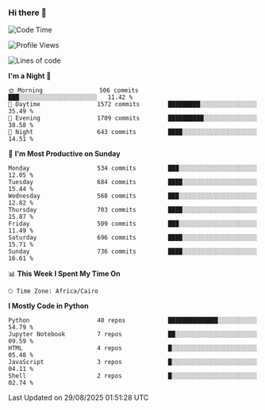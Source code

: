 ### Hi there 👋

<!--
**AMR-KELEG/AMR-KELEG** is a ✨ _special_ ✨ repository because its `README.md` (this file) appears on your GitHub profile.

Here are some ideas to get you started:

- 🔭 I’m currently working on ...
- 🌱 I’m currently learning ...
- 👯 I’m looking to collaborate on ...
- 🤔 I’m looking for help with ...
- 💬 Ask me about ...
- 📫 How to reach me: ...
- 😄 Pronouns: ...
- ⚡ Fun fact: ...
-->

<!--START_SECTION:waka-->
![Code Time](http://img.shields.io/badge/Code%20Time-0%20secs-blue)

![Profile Views](http://img.shields.io/badge/Profile%20Views-1-blue)

![Lines of code](https://img.shields.io/badge/From%20Hello%20World%20I%27ve%20Written-25.7%20million%20lines%20of%20code-blue)

**I'm a Night 🦉** 

```text
🌞 Morning                506 commits         ███░░░░░░░░░░░░░░░░░░░░░░   11.42 % 
🌆 Daytime                1572 commits        █████████░░░░░░░░░░░░░░░░   35.49 % 
🌃 Evening                1709 commits        ██████████░░░░░░░░░░░░░░░   38.58 % 
🌙 Night                  643 commits         ████░░░░░░░░░░░░░░░░░░░░░   14.51 % 
```
📅 **I'm Most Productive on Sunday** 

```text
Monday                   534 commits         ███░░░░░░░░░░░░░░░░░░░░░░   12.05 % 
Tuesday                  684 commits         ████░░░░░░░░░░░░░░░░░░░░░   15.44 % 
Wednesday                568 commits         ███░░░░░░░░░░░░░░░░░░░░░░   12.82 % 
Thursday                 703 commits         ████░░░░░░░░░░░░░░░░░░░░░   15.87 % 
Friday                   509 commits         ███░░░░░░░░░░░░░░░░░░░░░░   11.49 % 
Saturday                 696 commits         ████░░░░░░░░░░░░░░░░░░░░░   15.71 % 
Sunday                   736 commits         ████░░░░░░░░░░░░░░░░░░░░░   16.61 % 
```


📊 **This Week I Spent My Time On** 

```text
🕑︎ Time Zone: Africa/Cairo
```

**I Mostly Code in Python** 

```text
Python                   40 repos            ██████████████░░░░░░░░░░░   54.79 % 
Jupyter Notebook         7 repos             ██░░░░░░░░░░░░░░░░░░░░░░░   09.59 % 
HTML                     4 repos             █░░░░░░░░░░░░░░░░░░░░░░░░   05.48 % 
JavaScript               3 repos             █░░░░░░░░░░░░░░░░░░░░░░░░   04.11 % 
Shell                    2 repos             █░░░░░░░░░░░░░░░░░░░░░░░░   02.74 % 
```




 Last Updated on 29/08/2025 01:51:28 UTC
<!--END_SECTION:waka-->
